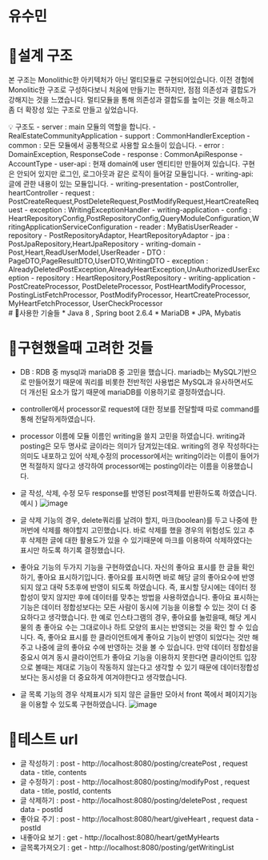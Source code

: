 # 유수민

# 📌설계 구조 
본 구조는  Monolithic한 아키텍처가 아닌 멀티모듈로 구현되어있습니다. 
이전 경험에 Monolitic한 구조로 구성하다보니 처음에 만들기는 편하지만, 점점 의존성과 결합도가 강해지는 것을 느꼈습니다. 멀티모듈을 통해 의존성과 결합도를 높이는 것을 해소하고 좀 더 확장성 있는 구조로 만들고 싶었습니다.
<aside>
💡 구조도
- server : main 모듈의 역할을 합니다.
  - RealEstateCommunityApplication
  - support : CommonHandlerException
- common : 모든 모듈에서 공통적으로 사용할 요소들이 있습니다.
  - error : DomainException, ResponseCode
  - response : CommonApiResponse
  - AccountType
- user-api : 현재 domain에 user 엔티티만 만들어져 있습니다. 구현은 안되어 있지만 로그인, 로그아웃과 같은 로직이 들어갈 모듈입니다.
- writing-api: 글에 관한 내용이 있는 모듈입니다.
  - writing-presentation
    - postController, heartController
    - request : PostCreateRequest,PostDeleteRequest,PostModifyRequest,HeartCreateRequest
    - exception : WritingExceptionHandler
  - writing-application
    - config : HeartRepositoryConfig,PostRepositoryConfig,QueryModuleConfiguration,WritingApplicationServiceConfiguration
    - reader : MyBatisUserReader
    - repository
      - PostRepositoryAdaptor, HeartRepositoryAdaptor
      - jpa : PostJpaRepository,HeartJpaRepository
  - writing-domain
    - Post,Heart,ReadUserModel,UserReader
    - DTO : PageDTO,PageResultDTO,UserDTO,WritingDTO
    - exception : AlreadyDeletedPostException,AlreadyHeartException,UnAuthorizedUserException
    - repository : HeartRepository,PostRepository
    - writing-application
    - PostCreateProcessor, PostDeleteProcessor, PostHeartModifyProcessor, PostingListFetchProcessor, PostModifyProcessor, HeartCreateProcessor, MyHeartFetchProcessor, UserCheckProcessor
      </aside>
# 📌사용한 기술들
* Java 8 , Spring boot 2.6.4
* MariaDB
* JPA, Mybatis

# 📌구현했을때 고려한 것들
 * DB : RDB 중 mysql과 mariaDB 중 고민을 했습니다. mariadb는 MySQL기반으로 만들어졌기 때문에 쿼리를 비롯한 전반적인 사용법은 MySQL과 유사하면서도 더 개선된 요소가 많기 때문에 mariaDB를 이용하기로 결정하였습니다.
 * controller에서 processor로 request에 대한 정보를 전달할때 따로 command를 통해 전달하게하였습니다. 
 * processor 이름에 모듈 이름인 writing을 쓸지 고민을 하였습니다. writing과 posting은 모두 명사로 글이라는 의미가 담겨있는데요. writing의 경우 작성하다는 의미도 내포하고 있어 삭제,수정의 processor에서는 writing이라는 이름이 들어가면 적절하지 않다고 생각하여 processor에는 posting이라는 이름을 이용했습니다. 
* 글 작성, 삭제, 수정 모두 response를 반영된 post객체를 반환하도록 하였습니다. 
예시 )
![image](https://user-images.githubusercontent.com/68679529/216613121-a850db9d-3e64-4b4e-9aa3-d8e69c64dacb.png)

* 글 삭제 기능의 경우, delete쿼리를 날려야 할지, 마크(boolean)를 두고 나중에 한꺼번에 삭제를 해야할지 고민했습니다. 바로 삭제를 했을 경우의 위험성도 있고 추후 삭제한 글에 대한 활용도가 있을 수 있기때문에 마크를 이용하여 삭제하였다는 표시만 하도록 하기록 결정했습니다. 
* 좋아요 기능의 두가지 기능을 구현하였습니다. 자신의 좋아요 표시를 한 글들 확인하기, 좋아요 표시하기입니다. 좋아요를 표시하면 바로 해당 글의 좋아요수에 반영되지 않고 대략 5초후에 반영이 되도록 하였습니다. 즉, 표시할 당시에는 데이터 정합성이 맞지 않지만 후에 데이터를 맞추는 방법을 사용하였습니다. 좋아요 표시하는 기능은 데이터 정합성보다는 모든 사람이 동시에 기능을 이용할 수 있는 것이 더 중요하다고 생각했습니다. 한 예로 인스타그램의 경우, 좋아요를 눌렀을때, 해당 게시물의 총 좋아요 수는 그대로이나 하트 모양의 표시는 반영되는 것을 확인 할 수 있습니다. 즉, 좋아요 표시를 한 클라이언트에게 좋아요 기능이 반영이 되었다는 것만 해주고 나중에 글의 좋아요 수에 반영하는 것을 볼 수 있습니다. 만약 데이터 정합성을 중요시 여겨 동시 클라이언트가 좋아요 기능을 이용하지 못한다면 클라이언트 입장으로 볼때는 제대로 기능이 작동하지 않는다고 생각할 수 있기 때문에 데이터정합성보다는 동시성을 더 중요하게 여겨야한다고 생각했습니다. 
*  글 목록 기능의 경우 삭제표시가 되지 않은 글들만 모아서 front 쪽에서 페이지기능을 이용할 수 있도록 구현하였습니다. 
![image](https://user-images.githubusercontent.com/68679529/216620545-e84192a0-e9b7-4d70-8ce6-ff2fe5e049f9.png)

# 📌테스트 url
* 글 작성하기 : post - http://localhost:8080/posting/createPost , request data - title, contents
* 글 수정하기 : post - http://localhost:8080/posting/modifyPost , request data - title, postId, contents
* 글 삭제하기 : post - http://localhost:8080/posting/deletePost , request data - postId 
* 좋아요 주기 : post - http://localhost:8080/heart/giveHeart , request data - postId 
* 내좋아요 보기 : get - http://localhost:8080/heart/getMyHearts
* 글목록가져오기 : get - http://localhost:8080/posting/getWritingList

